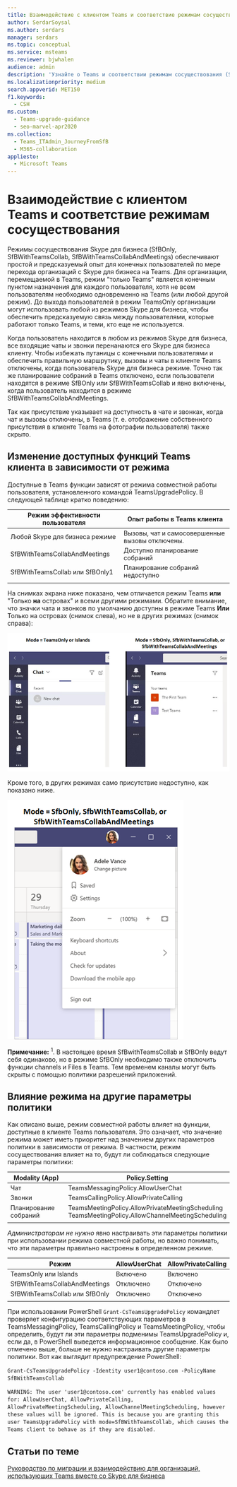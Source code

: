 ```yaml
---
title: Взаимодействие с клиентом Teams и соответствие режимам сосуществования
author: SerdarSoysal
ms.author: serdars
manager: serdars
ms.topic: conceptual
ms.service: msteams
ms.reviewer: bjwhalen
audience: admin
description: 'Узнайте о Teams и соответствии режимам сосуществования (SfBOnly, SfBWithTeamsCollab, SfBWithTeamsCollabAndMeetings).'
ms.localizationpriority: medium
search.appverid: MET150
f1.keywords:
  - CSH
ms.custom:
  - Teams-upgrade-guidance
  - seo-marvel-apr2020
ms.collection:
  - Teams_ITAdmin_JourneyFromSfB
  - M365-collaboration
appliesto:
  - Microsoft Teams
---
```


# <a name="teams-client-experience-and-conformance-to-coexistence-modes"></a>Взаимодействие с клиентом Teams и соответствие режимам сосуществования

<a name="about-upgrade-basic"></a>

Режимы сосуществования Skype для бизнеса (SfBOnly, SfBWithTeamsCollab, SfBWithTeamsCollabAndMeetings) обеспечивают простой и предсказуемый опыт для конечных пользователей по мере перехода организаций с Skype для бизнеса на Teams.  Для организации, перемещаемой в Teams, режим  "только Teams" является конечным пунктом назначения для каждого пользователя, хотя не всем пользователям необходимо одновременно на Teams (или любой другой режим).  До выхода пользователей в режим TeamsOnly организации могут использовать любой из режимов Skype для бизнеса, чтобы обеспечить предсказуемую связь между пользователями, которые работают только Teams, и теми, кто  еще не используется. 

Когда пользователь находится в любом из режимов Skype для бизнеса, все входящие чаты и звонки перенанаются его Skype для бизнеса клиенту. Чтобы избежать путаницы с конечными пользователями и обеспечить правильную маршрутику, вызовы и чаты в клиенте Teams отключены, когда пользователь Skype для бизнеса режиме. Точно так же планирование собраний в Teams отключено, если пользователи находятся в режиме SfBOnly или SfBWithTeamsCollab и явно включены, когда пользователь находится в режиме SfBWithTeamsCollabAndMeetings.

Так как присутствие указывает на доступность в чате и звонках, когда чат и вызовы отключены, в Teams (т. е. отображение собственного присутствия в клиенте Teams на фотографии пользователя) также скрыто. 

## <a name="how-the-available-functionality-in-teams-client-changes-based-on-mode"></a>Изменение доступных функций Teams клиента в зависимости от режима

Доступные в Teams функции зависят от режима совместной работы пользователя, установленного командой TeamsUpgradePolicy. В следующей таблице кратко поведению:

|Режим эффективности пользователя|Опыт работы в Teams клиента|
|---|---|
|Любой Skype для бизнеса режиме|Вызовы, чат и самосовершенные вызовы отключены.|
|SfBWithTeamsCollabAndMeetings|Доступно планирование собраний|
|SfBWithTeamsCollab или SfBOnly1<sup></sup>|Планирование собраний недоступно|
|||

На снимках экрана ниже показано, чем отличается режим Teams **или** "Только **на** островах" и всеми другими режимами. Обратите внимание, что значки чата и звонков по умолчанию доступны в режиме Teams **Или** Только на островах (снимок слева), но не в других режимах (снимок справа):

![Сравнение режимов Teams.](media/teams-mode-comparison.png)

Кроме того, в других режимах само присутствие недоступно, как показано ниже.

![Снимок экрана: самосовершенная присутствие в первом собрании.](media/meetings-first-no-self-presence-general.png)
 
**Примечание:**
 <sup>1</sup>. В настоящее время SfBwithTeamsCollab и SfBOnly ведут себя одинаково, но в режиме SfBOnly необходимо также отключить функции channels и Files в Teams. Тем временем каналы могут быть скрыты с помощью политики разрешений приложений.


## <a name="impact-of-mode-on-other-policy-settings"></a>Влияние режима на другие параметры политики
Как описано выше, режим совместной работы влияет на функции, доступные в клиенте Teams пользователя. Это означает, что значение режима может иметь приоритет над значением других параметров политики в зависимости от режима. В частности, режим сосуществования влияет на то, будут ли соблюдаться следующие параметры политики:

|**Modality (App)**|**Policy.Setting**|
|---|---|
|Чат|TeamsMessagingPolicy.AllowUserChat|
|Звонки|TeamsCallingPolicy.AllowPrivateCalling|
|Планирование собраний|TeamsMeetingPolicy.AllowPrivateMeetingScheduling</br>TeamsMeetingPolicy.AllowChannelMeetingScheduling|
|||

*Администраторам не нужно* явно настраивать эти параметры политики при использовании режима совместной работы, но важно понимать, что эти параметры правильно настроены в определенном режиме. 

|Режим|AllowUserChat|AllowPrivateCalling|AllowPrivateMeetingScheduling|AllowChannelMeetingScheduling|
|---|---|---|---|---|
|TeamsOnly или Islands|Включено|Включено|Включено|Включено|
|SfBWithTeamsCollabAndMeetings|Отключено|Отключено|Включено|Включено|
|SfBWithTeamsCollab или SfBOnly|Отключено|Отключено|Отключено|Отключено|
||||||

При использовании PowerShell `Grant-CsTeamsUpgradePolicy` командлет проверяет конфигурацию соответствующих параметров в TeamsMessagingPolicy, TeamsCallingPolicy и TeamsMeetingPolicy, чтобы определить, будут ли эти параметры подменимы TeamsUpgradePolicy и, если да, в PowerShell выведется информационное сообщение.  Как было отмечено выше, больше не нужно настраивать другие параметры политики. Вот как выглядит предупреждение PowerShell:

`Grant-CsTeamsUpgradePolicy -Identity user1@contoso.com -PolicyName SfBWithTeamsCollab`

`WARNING: The user 'user1@contoso.com' currently has enabled values for: AllowUserChat, AllowPrivateCalling, AllowPrivateMeetingScheduling, AllowChannelMeetingScheduling, however these values will be ignored. This is because you are granting this user TeamsUpgradePolicy with mode=SfBWithTeamsCollab, which causes the Teams client to behave as if they are disabled.`



## <a name="related-topics"></a>Статьи по теме

[Руководство по миграции и взаимодействию для организаций, использующих Teams вместе со Skype для бизнеса](./migration-interop-guidance-for-teams-with-skype.md)